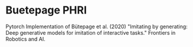 # Buetepage PHRI

Pytorch Implementation of Bütepage et al. (2020) "Imitating by generating: Deep generative models for imitation of interactive tasks." Frontiers in Robotics and AI.